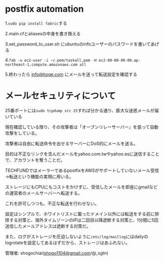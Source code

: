 # postfix automation

1.`sudo pip install fabric`する

2.main.cfとaliasesの中身を書き換える

3.set_password_to_user.sh にubuntuのinfoユーザーのパスワードを書いてあげる

4.`fab -u ec2-user -i ~/.pem/taskall.pem -H ec2-00-00-00-00.ap-northeast-1.compute.amazonaws.com all`

5.終わったら info@hoge.com にメールを送って転送設定を確認する


# メールセキュリティについて

25番ポートには`sudo tcpdump src 25`すれば分かる通り、膨大な迷惑メールが届いている

現在確認している限り、その攻撃者は「オープンリレーサーバー」を狙って自動攻撃をしている。

攻撃者は自由に転送命令を出せるサーバーにDoS的にメールを送る。

目的は不正なリンクを含んだメールをyahoo.com.twやyahoo.esに送信することで、アカウントを奪うことだ。

TECHFUNDではメーラーであるpostfixをAWSがサポートしていないメール受信→転送という機能の実現に用いる。

ストレージにもCPUにもコストをかけずに、受信したメールを即座にgmailなどの運営者のメールサーバーへ転送する。

これを許可しつつも、不正な転送を行わせない。

設定はシンプルで、ホワイトリストに載ったドメイン以外には転送をする前に排除する対策と、海外タイムゾーンのIPは二回目以降遮断する対策と、1分間に5回送信したメールアドレスは遮断する対策だ。

また、ログがストレージを圧迫しないように`/etc/log/maillog`にはdailyのlogrotateを設定してあるはずだから、ストレージはあふれない。

管理者: shogochiai(shogo1104@gmail.com/@_sgtn)
